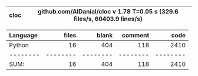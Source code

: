 cloc|github.com/AlDanial/cloc v 1.78  T=0.05 s (329.6 files/s, 60403.9 lines/s)
--- | ---

Language|files|blank|comment|code
:-------|-------:|-------:|-------:|-------:
Python|16|404|118|2410
--------|--------|--------|--------|--------
SUM:|16|404|118|2410
